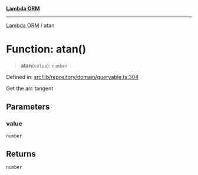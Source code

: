 [**Lambda ORM**](../README.md)

***

[Lambda ORM](../README.md) / atan

# Function: atan()

> **atan**(`value`): `number`

Defined in: [src/lib/repository/domain/queryable.ts:304](https://github.com/lambda-orm/lambdaorm-base/blob/54d568062b637a6aed5442a048b140146d1f573b/src/lib/repository/domain/queryable.ts#L304)

Get the arc tangent

## Parameters

### value

`number`

## Returns

`number`
